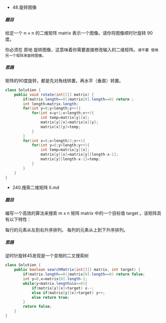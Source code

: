 

* 48.旋转图像
##### 题目
给定一个 n × n 的二维矩阵 matrix 表示一个图像。请你将图像顺时针旋转 90 度。

你必须在 原地 旋转图像，这意味着你需要直接修改输入的二维矩阵。`请不要 使用另一个矩阵来旋转图像。`
##### 思路
矩阵的90度旋转，都是先对角线转置，再水平（垂直）转置。
```java
class Solution {
    public void rotate(int[][] matrix) {
        if(matrix.length==0||matrix[0].length==0) return ;
        int length=matrix.length;
        for(int y=0;y<length;y++){
            for(int x=y+1;x<length;x++){
                int temp=matrix[y][x];
                matrix[y][x]=matrix[x][y];
                matrix[x][y]=temp;
            }
        }
        for(int x=0;x<length/2;x++){
            for(int y=0;y<length;y++){
                int temp=matrix[y][x];
                matrix[y][x]=matrix[y][length-x-1];
                matrix[y][length-x-1]=temp;
            }
        }
    }
}
```
* 240.搜索二维矩阵 II.md
##### 题目

编写一个高效的算法来搜索 m x n 矩阵 matrix 中的一个目标值 target 。该矩阵具有以下特性：

每行的元素从左到右升序排列。
每列的元素从上到下升序排列。
##### 思路

逆时针旋转45发现是一个变相的二叉搜索树

```java
class Solution {
    public boolean searchMatrix(int[][] matrix, int target) {
        if(matrix.length==0||matrix[0].length==0) return false;
        int y=0,x=matrix[0].length-1;
        while(y<matrix.length&&x>=0){
            if(matrix[y][x]>target) x--;
            else if(matrix[y][x]<target) y++;
            else return true;
        }
        return false;
    }
}
```

